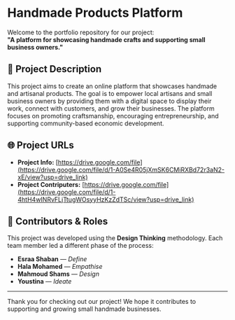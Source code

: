 # Handmade Products Platform

Welcome to the portfolio repository for our project:  
**"A platform for showcasing handmade crafts and supporting small business owners."**

## 📝 Project Description

This project aims to create an online platform that showcases handmade and artisanal products. The goal is to empower local artisans and small business owners by providing them with a digital space to display their work, connect with customers, and grow their businesses. The platform focuses on promoting craftsmanship, encouraging entrepreneurship, and supporting community-based economic development.

## 🌐 Project URLs

- **Project Info:** [https://drive.google.com/file](https://drive.google.com/file/d/1-A0Se4R05jXmSK6CMiRXBd72r3aN2-xE/view?usp=drive_link)  
- **Project Contriputers:** [https://drive.google.com/file](https://drive.google.com/file/d/1-4htH4wINRvFLjTtugWOsyyHzKzZdTSc/view?usp=drive_link)

## 👥 Contributors & Roles

This project was developed using the **Design Thinking** methodology. Each team member led a different phase of the process:

- **Esraa Shaban** — *Define*  
- **Hala Mohamed** — *Empathise*  
- **Mahmoud Shams** — *Design*  
- **Youstina** — *Ideate*

---

Thank you for checking out our project! We hope it contributes to supporting and growing small handmade businesses.

